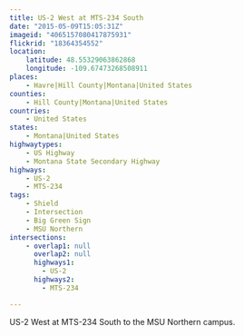 ```yaml
---
title: US-2 West at MTS-234 South
date: "2015-05-09T15:05:31Z"
imageid: "4065157080417875931"
flickrid: "18364354552"
location:
    latitude: 48.55329063862868
    longitude: -109.67473268508911
places:
    - Havre|Hill County|Montana|United States
counties:
    - Hill County|Montana|United States
countries:
    - United States
states:
    - Montana|United States
highwaytypes:
    - US Highway
    - Montana State Secondary Highway
highways:
    - US-2
    - MTS-234
tags:
    - Shield
    - Intersection
    - Big Green Sign
    - MSU Northern
intersections:
    - overlap1: null
      overlap2: null
      highways1:
        - US-2
      highways2:
        - MTS-234

---
```

US-2 West at MTS-234 South to the MSU Northern campus.